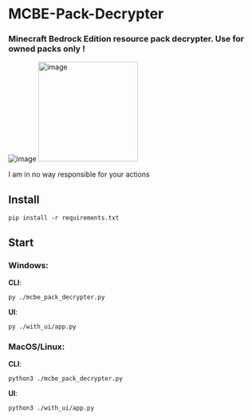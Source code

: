 # MCBE-Pack-Decrypter 

### Minecraft Bedrock Edition resource pack decrypter. Use for owned packs only ! 

![image](https://github.com/user-attachments/assets/6e7d7c33-0b4c-48a8-b782-0af8a8dc3f6c)
<img src="https://github.com/user-attachments/assets/49a201f7-ae24-432a-9591-8616de0313d9" alt="image" width="200px" height="auto">


I am in no way responsible for your actions

## Install

```
pip install -r requirements.txt
```

## Start

### Windows: 

**CLI**:
```
py ./mcbe_pack_decrypter.py
```

**UI**:
```
py ./with_ui/app.py
```

### MacOS/Linux: 

**CLI**:
```
python3 ./mcbe_pack_decrypter.py
```

**UI**:
```
python3 ./with_ui/app.py
```
